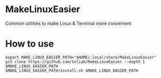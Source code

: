 # MakeLinuxEasier
Common utilities to make Linux &amp; Terminal more convenient

# How to use

```console
export MAKE_LINUX_EASIER_PATH="$HOME/.local/share/MakeLinuxEasier"
git clone https://github.com/toliak/MakeLinuxEasier --depth 1 $MAKE_LINUX_EASIER_PATH 
$MAKE_LINUX_EASIER_PATH/install.sh $MAKE_LINUX_EASIER_PATH
```
